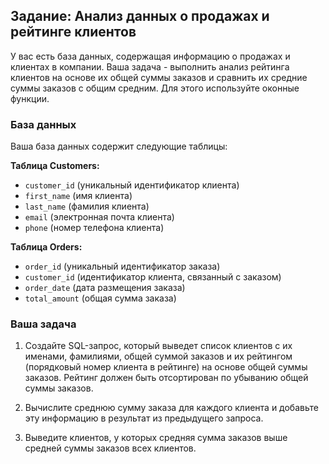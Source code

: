 ## Задание: Анализ данных о продажах и рейтинге клиентов

У вас есть база данных, содержащая информацию о продажах и клиентах в компании. Ваша задача - выполнить анализ рейтинга клиентов на основе их общей суммы заказов и сравнить их средние суммы заказов с общим средним. Для этого используйте оконные функции.

### База данных

Ваша база данных содержит следующие таблицы:

**Таблица Customers:**

- `customer_id` (уникальный идентификатор клиента)
- `first_name` (имя клиента)
- `last_name` (фамилия клиента)
- `email` (электронная почта клиента)
- `phone` (номер телефона клиента)

**Таблица Orders:**

- `order_id` (уникальный идентификатор заказа)
- `customer_id` (идентификатор клиента, связанный с заказом)
- `order_date` (дата размещения заказа)
- `total_amount` (общая сумма заказа)

### Ваша задача

1. Создайте SQL-запрос, который выведет список клиентов с их именами, фамилиями, общей суммой заказов и их рейтингом (порядковый номер клиента в рейтинге) на основе общей суммы заказов. Рейтинг должен быть отсортирован по убыванию общей суммы заказов.

2. Вычислите среднюю сумму заказа для каждого клиента и добавьте эту информацию в результат из предыдущего запроса.

3.  Выведите клиентов, у которых средняя сумма заказов выше средней суммы заказов всех клиентов.
